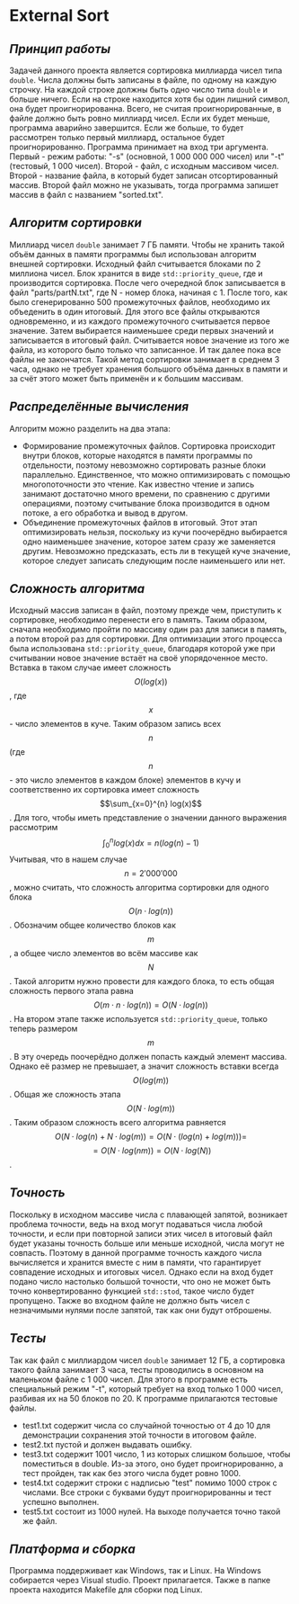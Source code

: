 # External Sort
## _Принцип работы_
Задачей данного проекта является сортировка миллиарда чисел типа `double`. Числа должны быть записаны в файле, по одному на каждую строчку. На каждой строке должны быть одно число типа `double` и больше ничего. Если на строке находится хотя бы один лишний символ, она будет проигнорированна. Всего, не считая проигнорированные, в файле должно быть ровно миллиард чисел. Если их будет меньше, программа аварийно завершится. Если же больше, то будет рассмотрен только первый миллиард, остальное будет проигнорированно.
Программа принимает на вход три аргумента. Первый - режим работы: "-s" (основной, 1 000 000 000 чисел) или "-t" (тестовый, 1 000 чисел). Второй - файл, с исходным массивом чисел. Второй - название файла, в который будет записан отсортированный массив. Второй файл можно не указывать, тогда программа запишет массив в файл с названием "sorted.txt".

## _Алгоритм сортировки_
Миллиард чисел `double` занимает 7 ГБ памяти. Чтобы не хранить такой объём данных в памяти программы был использован алгоритм внешней сортировки. Исходный файл считывается блоками по 2 миллиона чисел. Блок хранится в виде `std::priority_queue`, где и производится сортировка. После чего очередной блок записывается в файл "parts/partN.txt", где N - номер блока, начиная с 1. После того, как было сгенерированно 500 промежуточных файлов, необходимо их объеденить в один итоговый. Для этого все файлы открываются одновременно, и из каждого промежуточного считывается первое значение. Затем выбирается наименьшее среди первых значений и записывается в итоговый файл. Считывается новое значение из того же файла, из которого было только что записанное. И так далее пока все файлы не закончатся. Такой метод сортировки занимает в среднем 3 часа, однако не требует хранения большого объёма данных в памяти и за счёт этого может быть применён и к большим массивам.

## _Распределённые вычисления_
Алгоритм можно разделить на два этапа:
- Формирование промежуточных файлов. Сортировка происходит внутри блоков, которые находятся в памяти программы по отдельности, поэтому невозможно сортировать разные блоки параллельно. Единственное, что можно оптимизировать с помощью многопоточности это чтение. Как известно чтение и запись занимают достаточно много времени, по сравнению с другими операциями, поэтому считывание блока производится в одном потоке, а его обработка и вывод в другом.
- Объединение промежуточных файлов в итоговый. Этот этап оптимизировать нельзя, поскольку из кучи поочерёдно выбирается одно наименьшее значение, которое затем сразу же заменяется другим. Невозможно предсказать, есть ли в текущей куче значение, которое следует записать следующим после наименьшего или нет. 

## _Сложность алгоритма_
Исходный массив записан в файл, поэтому прежде чем, приступить к сортировке, необходимо перенести его в память. Таким образом, сначала необходимо пройти по массиву один раз для записи в память, а потом второй раз для сортировки. Для оптимизации этого процесса была использована `std::priority_queue`, благодаря которой уже при считывании новое значение встаёт на своё упорядоченное место. Вставка в таком случае имеет сложность $$O(log(x))$$, где $$x$$ - число элементов в куче. Таким образом запись всех $$n$$ (где $$n$$ - это число элементов в каждом блоке) элементов в кучу и соответственно их сортировка имеет сложность $$\sum_{x=0}^{n} log(x)$$. Для того, чтобы иметь представление о значении данного выражения рассмотрим $$\int_{0}^{n} log(x)dx=n(log(n)-1)$$ Учитывая, что в нашем случае $$n=2'000'000$$, можно считать, что сложность алгоритма сортировки для одного блока $$O(n\cdot log(n))$$. Обозначим общее количество блоков как $$m$$, а общее число элементов во всём массиве как $$N$$. Такой алгоритм нужно провести для каждого блока, то есть общая сложность первого этапа равна $$O(m\cdot n \cdot log(n))=O(N\cdot log(n))$$.
На втором этапе также используется `std::priority_queue`, только теперь размером $$m$$. В эту очередь поочерёдно должен попасть каждый элемент массива. Однако её размер не превышает, а значит сложность вставки всегда $$O(log(m))$$. Общая же сложность этапа $$O(N\cdot log(m))$$.
Таким образом сложность всего алгоритма равняется $$O(N\cdot log(n)+N\cdot log(m))=O(N\cdot (log(n)+log(m)))=$$
$$=O(N\cdot log(nm))=O(N\cdot log(N))$$.

## _Точность_
Поскольку в исходном массиве числа с плавающей запятой, возникает проблема точности, ведь на вход могут подаваться числа любой точности, и если при повторной записи этих чисел в итоговый файл будет указаны точность больше или меньше исходной, числа могут не совпасть. Поэтому в данной программе точность каждого числа вычисляется и хранится вместе с ним в памяти, что гарантирует совпадение исходных и итоговых чисел. Однако если на вход будет подано число настолько большой точности, что оно не может быть точно конвертированно функцией `std::stod`, такое число будет пропущено. Также во входном файле не должно быть чисел с незначимыми нулями после запятой, так как они будут отброшены.

## _Тесты_
Так как файл с миллиардом чисел `double` занимает 12 ГБ, а сортировка такого файла занимает 3 часа, тесты проводились в основном на маленьком файле с 1 000 чисел. Для этого в программе есть специальный режим "-t", который требует на вход только 1 000 чисел, разбивая их на 50 блоков по 20. К программе прилагаются тестовые файлы.
- test1.txt содержит числа со случайной точностью от 4 до 10 для демонстрации сохранения этой точности в итоговом файле.
- test2.txt пустой и должен выдавать ошибку.
- test3.txt содержит 1001 число, 1 из которых слишком большое, чтобы поместиться в double. Из-за этого, оно будет проигнорированно, а тест пройден, так как без этого числа будет ровно 1000.
- test4.txt содержит строки с надписью "test" помимо 1000 строк с числами. Все строки с буквами будут проигнорированны и тест успешно выполнен.
- test5.txt состоит из 1000 нулей. На выходе получается точно такой же файл.

## _Платформа и сборка_
Программа поддерживает как Windows, так и Linux. На Windows собирается через Visual studio. Проект прилагается. Также в папке проекта находится Makefile для сборки под Linux.
